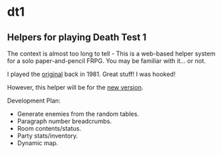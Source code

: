 # dt1

## Helpers for playing Death Test 1

The context is almost too long to tell - This is a web-based helper system for a 
solo paper-and-pencil FRPG. You may be familiar with it... or not.


I played the 
[original](https://boardgamegeek.com/boardgameexpansion/17729/death-test) 
back in 1981. Great stuff! I was hooked!

However, this helper will be for the 
[new version](https://rpggeek.com/image/4378771/fantasy-trip-legacy-edition).


Development Plan:

* Generate enemies from the random tables.
* Paragraph number breadcrumbs.
* Room contents/status.
* Party stats/inventory.
* Dynamic map.

